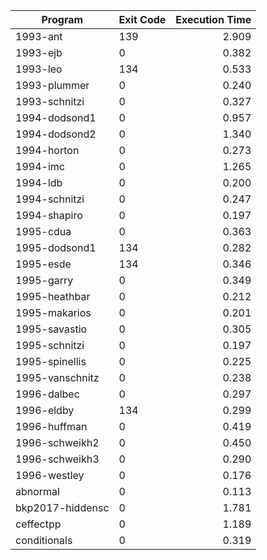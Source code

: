 | Program | Exit Code | Execution Time |
| ------- |:--------- | --------------:|
| 1993-ant | 139 | 2.909 |
| 1993-ejb | 0 | 0.382 |
| 1993-leo | 134 | 0.533 |
| 1993-plummer | 0 | 0.240 |
| 1993-schnitzi | 0 | 0.327 |
| 1994-dodsond1 | 0 | 0.957 |
| 1994-dodsond2 | 0 | 1.340 |
| 1994-horton | 0 | 0.273 |
| 1994-imc | 0 | 1.265 |
| 1994-ldb | 0 | 0.200 |
| 1994-schnitzi | 0 | 0.247 |
| 1994-shapiro | 0 | 0.197 |
| 1995-cdua | 0 | 0.363 |
| 1995-dodsond1 | 134 | 0.282 |
| 1995-esde | 134 | 0.346 |
| 1995-garry | 0 | 0.349 |
| 1995-heathbar | 0 | 0.212 |
| 1995-makarios | 0 | 0.201 |
| 1995-savastio | 0 | 0.305 |
| 1995-schnitzi | 0 | 0.197 |
| 1995-spinellis | 0 | 0.225 |
| 1995-vanschnitz | 0 | 0.238 |
| 1996-dalbec | 0 | 0.297 |
| 1996-eldby | 134 | 0.299 |
| 1996-huffman | 0 | 0.419 |
| 1996-schweikh2 | 0 | 0.450 |
| 1996-schweikh3 | 0 | 0.290 |
| 1996-westley | 0 | 0.176 |
| abnormal | 0 | 0.113 |
| bkp2017-hiddensc | 0 | 1.781 |
| ceffectpp | 0 | 1.189 |
| conditionals | 0 | 0.319 |

